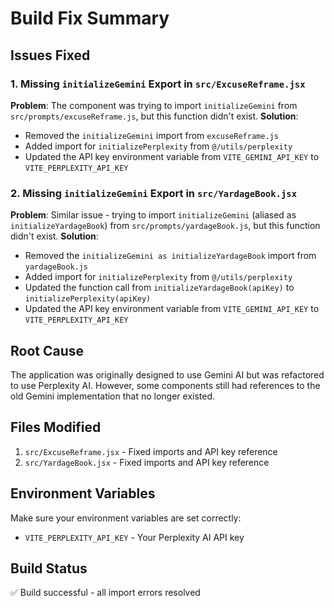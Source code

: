 # Build Fix Summary

## Issues Fixed

### 1. Missing `initializeGemini` Export in `src/ExcuseReframe.jsx`
**Problem**: The component was trying to import `initializeGemini` from `src/prompts/excuseReframe.js`, but this function didn't exist.
**Solution**: 
- Removed the `initializeGemini` import from `excuseReframe.js`
- Added import for `initializePerplexity` from `@/utils/perplexity`
- Updated the API key environment variable from `VITE_GEMINI_API_KEY` to `VITE_PERPLEXITY_API_KEY`

### 2. Missing `initializeGemini` Export in `src/YardageBook.jsx`
**Problem**: Similar issue - trying to import `initializeGemini` (aliased as `initializeYardageBook`) from `src/prompts/yardageBook.js`, but this function didn't exist.
**Solution**:
- Removed the `initializeGemini as initializeYardageBook` import from `yardageBook.js`
- Added import for `initializePerplexity` from `@/utils/perplexity`
- Updated the function call from `initializeYardageBook(apiKey)` to `initializePerplexity(apiKey)`
- Updated the API key environment variable from `VITE_GEMINI_API_KEY` to `VITE_PERPLEXITY_API_KEY`

## Root Cause
The application was originally designed to use Gemini AI but was refactored to use Perplexity AI. However, some components still had references to the old Gemini implementation that no longer existed.

## Files Modified
1. `src/ExcuseReframe.jsx` - Fixed imports and API key reference
2. `src/YardageBook.jsx` - Fixed imports and API key reference

## Environment Variables
Make sure your environment variables are set correctly:
- `VITE_PERPLEXITY_API_KEY` - Your Perplexity AI API key

## Build Status
✅ Build successful - all import errors resolved